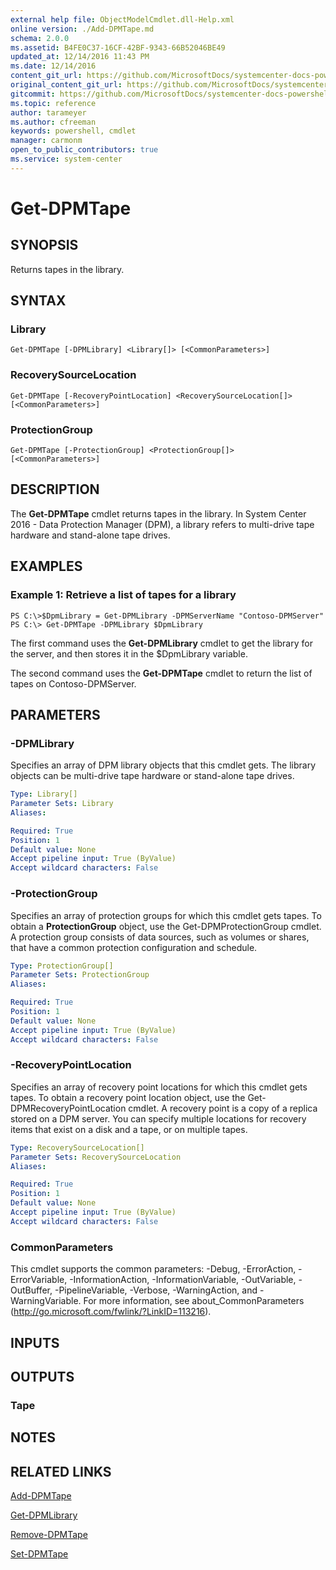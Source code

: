 ```yaml
---
external help file: ObjectModelCmdlet.dll-Help.xml
online version: ./Add-DPMTape.md
schema: 2.0.0
ms.assetid: B4FE0C37-16CF-42BF-9343-66B52046BE49
updated_at: 12/14/2016 11:43 PM
ms.date: 12/14/2016
content_git_url: https://github.com/MicrosoftDocs/systemcenter-docs-powershell/blob/master/systemcenter-cmdlets/SystemCenter2016/DataProtectionManager/v1.0/Get-DPMTape.md
original_content_git_url: https://github.com/MicrosoftDocs/systemcenter-docs-powershell/blob/master/systemcenter-cmdlets/SystemCenter2016/DataProtectionManager/v1.0/Get-DPMTape.md
gitcommit: https://github.com/MicrosoftDocs/systemcenter-docs-powershell/blob/96cd9bd2780eb6b78c540fa00d3b8a4313e3ed40/systemcenter-cmdlets/SystemCenter2016/DataProtectionManager/v1.0/Get-DPMTape.md
ms.topic: reference
author: tarameyer
ms.author: cfreeman
keywords: powershell, cmdlet
manager: carmonm
open_to_public_contributors: true
ms.service: system-center
---
```


# Get-DPMTape

## SYNOPSIS
Returns tapes in the library.

## SYNTAX

### Library
```
Get-DPMTape [-DPMLibrary] <Library[]> [<CommonParameters>]
```

### RecoverySourceLocation
```
Get-DPMTape [-RecoveryPointLocation] <RecoverySourceLocation[]> [<CommonParameters>]
```

### ProtectionGroup
```
Get-DPMTape [-ProtectionGroup] <ProtectionGroup[]> [<CommonParameters>]
```

## DESCRIPTION
The **Get-DPMTape** cmdlet returns tapes in the library.
In System Center 2016 - Data Protection Manager (DPM), a library refers to multi-drive tape hardware and stand-alone tape drives.

## EXAMPLES

### Example 1: Retrieve a list of tapes for a library
```
PS C:\>$DpmLibrary = Get-DPMLibrary -DPMServerName "Contoso-DPMServer"
PS C:\> Get-DPMTape -DPMLibrary $DpmLibrary
```

The first command uses the **Get-DPMLibrary** cmdlet to get the library for the server, and then stores it in the $DpmLibrary variable.

The second command uses the **Get-DPMTape** cmdlet to return the list of tapes on Contoso-DPMServer.

## PARAMETERS

### -DPMLibrary
Specifies an array of DPM library objects that this cmdlet gets.
The library objects can be multi-drive tape hardware or stand-alone tape drives.

```yaml
Type: Library[]
Parameter Sets: Library
Aliases: 

Required: True
Position: 1
Default value: None
Accept pipeline input: True (ByValue)
Accept wildcard characters: False
```

### -ProtectionGroup
Specifies an array of protection groups for which this cmdlet gets tapes.
To obtain a **ProtectionGroup** object, use the Get-DPMProtectionGroup cmdlet.
A protection group consists of data sources, such as volumes or shares, that have a common protection configuration and schedule.

```yaml
Type: ProtectionGroup[]
Parameter Sets: ProtectionGroup
Aliases: 

Required: True
Position: 1
Default value: None
Accept pipeline input: True (ByValue)
Accept wildcard characters: False
```

### -RecoveryPointLocation
Specifies an array of recovery point locations for which this cmdlet gets tapes.
To obtain a recovery point location object, use the Get-DPMRecoveryPointLocation cmdlet.
A recovery point is a copy of a replica stored on a DPM server.
You can specify multiple locations for recovery items that exist on a disk and a tape, or on multiple tapes.

```yaml
Type: RecoverySourceLocation[]
Parameter Sets: RecoverySourceLocation
Aliases: 

Required: True
Position: 1
Default value: None
Accept pipeline input: True (ByValue)
Accept wildcard characters: False
```

### CommonParameters
This cmdlet supports the common parameters: -Debug, -ErrorAction, -ErrorVariable, -InformationAction, -InformationVariable, -OutVariable, -OutBuffer, -PipelineVariable, -Verbose, -WarningAction, and -WarningVariable. For more information, see about_CommonParameters (http://go.microsoft.com/fwlink/?LinkID=113216).

## INPUTS

## OUTPUTS

### Tape

## NOTES

## RELATED LINKS

[Add-DPMTape](xref:SystemCenter2016/DataProtectionManager/v1.0/Add-DPMTape.md)

[Get-DPMLibrary](xref:SystemCenter2016/DataProtectionManager/v1.0/Get-DPMLibrary.md)

[Remove-DPMTape](xref:SystemCenter2016/DataProtectionManager/v1.0/Remove-DPMTape.md)

[Set-DPMTape](xref:SystemCenter2016/DataProtectionManager/v1.0/Set-DPMTape.md)

